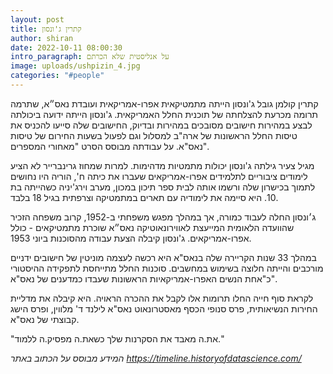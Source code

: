 ```yaml
---
layout: post
title: קתרין ג'ונסון
author: shiran
date: 2022-10-11 08:00:30
intro_paragraph: על אנליסטית שלא הכרתם
image: uploads/ushpizin_4.jpg
categories: "#people"
---
```


קתרין קולמן גובל ג'ונסון הייתה מתמטיקאית אפרו-אמריקאית ועובדת נאס״א, שתרמה תרומה מכרעת להצלחתה של תוכנית החלל האמריקאית. ג'ונסון הייתה ידועה ביכולתה לבצע במהירות חישובים מסובכים במהירות ובדיוק, החישובים שלה סייעו להכניס את טיסות החלל הראשונות של ארה"ב למסלול וגם לפעול בשעות החירום של טיסות נאס"א. על עבודתה מבוסס הסרט "מאחורי המספרים".

מגיל צעיר גילתה ג'ונסון יכולות מתמטיות מדהימות. למרות שמחוז גרינברייר לא הציע לימודים ציבוריים לתלמידים אפרו-אמריקאים שעברו את כיתה ח', הוריה היו נחושים לתמוך בכישרון שלה ורשמו אותה לבית ספר תיכון במכון, מערב וירג'יניה כשהייתה בת 10. היא סיימה את לימודיה עם תארים במתמטיקה וצרפתית בגיל 18 בלבד.

ג׳ונסון החלה לעבוד כמורה, אך במהלך מפגש משפחתי ב-1952, קרוב משפחה הזכיר שהוועדה הלאומית המייעצת לאווירונאוטיקה נאס״א שוכרת מתמטיקאים - כולל אפרו-אמריקאים. ג'ונסון קיבלה הצעת עבודה מהסוכנות ביוני 1953.

במהלך 33 שנות הקריירה שלה בנאס"א היא רכשה לעצמה מוניטין של חישובים ידניים מורכבים והייתה חלוצה בשימוש במחשבים. סוכנות החלל מתייחסת לתפקידה ההיסטורי כ"אחת הנשים האפרו-אמריקאיות הראשונות שעבדו כמדענים של נאס"א".

לקראת סוף חייה החלו תרומות אלו לקבל את ההכרה הראויה. היא קיבלה את מדליית החירות הנשיאותית, פרס סנופי הכסף מאסטרונאוט נאס"א לילנד ד' מלווין, ופרס הישג קבוצתי של נאס"א.

"את.ה מאבד את הסקרנות שלך כשאת.ה מפסיק.ה ללמוד."

*המידע מבוסס על הכתוב באתר https://timeline.historyofdatascience.com/*



